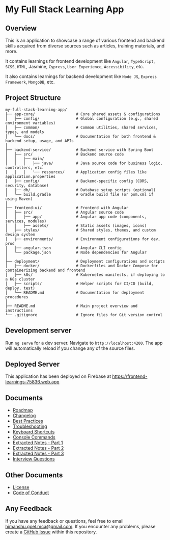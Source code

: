 # My Full Stack Learning App

## Overview

This is an application to showcase a range of various frontend and backend skills acquired from diverse sources such as articles, training materials, and more.

It contains learnings for frontend development like `Angular`, `TypeScript`, `SCSS`, `HTML`, Jasmine, `Cypress`, `User Experience`, `Accessibility`, etc.

It also contains learnings for backend development like `Node JS`, `Express Framework`, `MongoDB`, etc.

## Project Structure

```shell
my-full-stack-learning-app/
├── app-core/                  # Core shared assets & configurations
│   ├── config/                # Global configuration (e.g., shared environment variables)
│   ├── common/                # Common utilities, shared services, types, and models
│   └── docs/                  # Documentation for both frontend & backend setup, usage, and APIs
│
├── backend-service/           # Backend service with Spring Boot
│   ├── src/                   # Backend source code
│   │   ├── main/
│   │   │   ├── java/          # Java source code for business logic, controllers, etc.
│   │   │   └── resources/     # Application config files like application.properties
│   ├── config/                # Backend-specific config (CORS, security, database)
│   ├── db/                    # Database setup scripts (optional)
│   └── build.gradle           # Gradle build file (or pom.xml if using Maven)
│
├── frontend-ui/               # Frontend with Angular
│   ├── src/                   # Angular source code
│   │   ├── app/               # Angular app code (components, services, modules)
│   │   ├── assets/            # Static assets (images, icons)
│   ├── styles/                # Shared styles, themes, and custom design system
│   ├── environments/          # Environment configurations for dev, prod
│   ├── angular.json           # Angular CLI config
│   └── package.json           # Node dependencies for Angular
│
├── deployment/                # Deployment configurations and scripts
│   ├── docker/                # Dockerfiles and Docker Compose for containerizing backend and frontend
│   ├── k8s/                   # Kubernetes manifests, if deploying to a K8s cluster
│   ├── scripts/               # Helper scripts for CI/CD (build, deploy, test)
│   └── README.md              # Documentation for deployment procedures
│
├── README.md                  # Main project overview and instructions
└── .gitignore                 # Ignore files for Git version control
```

## Development server

Run `ng serve` for a dev server. Navigate to `http://localhost:4200`. The app will automatically reload if you change any of the source files.

## Deployed Server

This application has been deployed on Firebase at <https://frontend-learnings-75836.web.app>

## Documents

- [Roadmap](./ROADMAP.md)
- [Changelog](./CHANGELOG.md)
- [Best Practices](./docs/BEST_PRACTICES.md)
- [Troubleshooting](./docs/TROUBLESHOOTING.md)
- [Keyboard Shortcuts](./docs/KEYBOARD_SHORTCUTS.md)
- [Console Commands](./docs/CONSOLE_COMMANDS.md)
- [Extracted Notes - Part 1](./docs/EXTRACTED_NOTES_PART1.md)
- [Extracted Notes - Part 2](./docs/EXTRACTED_NOTES_PART2.md)
- [Extracted Notes - Part 3](./docs/EXTRACTED_NOTES_PART3.md)
- [Interview Questions](./docs/INTERVIEW_QUESTIONS.md)

## Other Documents

- [License](./LICENSE)
- [Code of Conduct](./CODE_OF_CONDUCT.md)

## Any Feedback

If you have any feedback or questions, feel free to email <himanshu.goel.mca@gmail.com>. If you encounter any problems, please create a [GitHub Issue](https://github.com/HimanshuGoel/full-stack-learning-app/issues/new/choose) within this repository.
